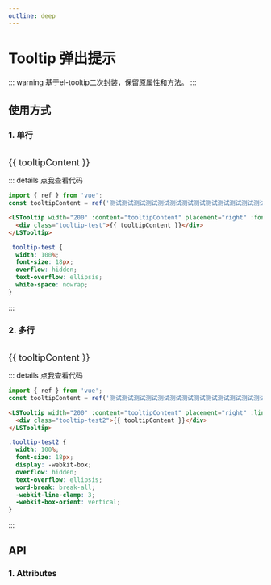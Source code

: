 ```yaml
---
outline: deep
---
```


# Tooltip 弹出提示

::: warning 基于el-tooltip二次封装，保留原属性和方法。
:::

## 使用方式

### 1. 单行
<br />

<LSTooltip width="200" :content="tooltipContent" placement="right">
  <div class="tooltip-test">{{ tooltipContent }}</div>
</LSTooltip>

::: details 点我查看代码
```js
import { ref } from 'vue';
const tooltipContent = ref('测试测试测试测试测试测试测试测试测试测试测试测试测试测试测试测试测试测试');

```
```html
<LSTooltip width="200" :content="tooltipContent" placement="right" :font-size="18">
  <div class="tooltip-test">{{ tooltipContent }}</div>
</LSTooltip>
```
```scss
.tooltip-test {
  width: 100%;
  font-size: 18px;
  overflow: hidden;
  text-overflow: ellipsis;
  white-space: nowrap;
}
```
:::

### 2. 多行
<br />

<LSTooltip width="200" :content="tooltipContent" placement="right" :line-clamp="3" :font-size="18">
  <div class="tooltip-test2">{{ tooltipContent }}</div>
</LSTooltip>

::: details 点我查看代码
```js
import { ref } from 'vue';
const tooltipContent = ref('测试测试测试测试测试测试测试测试测试测试测试测试测试测试测试测试测试测试');

```
```html
<LSTooltip width="200" :content="tooltipContent" placement="right" :line-clamp="3" :font-size="18">
  <div class="tooltip-test2">{{ tooltipContent }}</div>
</LSTooltip>
```
```scss
.tooltip-test2 {
  width: 100%;
  font-size: 18px;
  display: -webkit-box;
  overflow: hidden;
  text-overflow: ellipsis;
  word-break: break-all;
  -webkit-line-clamp: 3;
  -webkit-box-orient: vertical;
}
```
:::

## API

### 1. Attributes

<ApiIntro :tableColumn="tableColumn" :tableData="tableData" />

<script setup>
import { tableColumn } from '../constant';
import { ref } from 'vue';

const tooltipContent = ref('测试测试测试测试测试测试测试测试测试测试测试测试测试测试测试测试测试测试');

const tableData = ref([
  {
    name: 'width',
    desc: '文案内容展示宽度，只支持内容在一行的场景',
    type: 'number / string',
    value: '100%'
  },
  {
    name: 'fontSize',
    desc: '文案内容字体大小，必传',
    type: 'number',
    value: 'null'
  },
  {
    name: 'lineClamp',
    desc: '大于1为多行隐藏展示，必须与样式中的多行隐藏一致',
    type: 'number',
    value: 1
  },
  {
    name: 'lineHeight',
    desc: '文本内容的行高，多行隐藏时必传',
    type: 'number',
    value: 'null'
  }
])
</script>

<style>
.tooltip-test {
  width: 100%;
  font-size: 18px;
  overflow: hidden;
  text-overflow: ellipsis;
  white-space: nowrap;
}

.tooltip-test2 {
  width: 100%;
  font-size: 18px;
  display: -webkit-box;
  overflow: hidden;
  text-overflow: ellipsis;
  word-break: break-all;
  -webkit-line-clamp: 3;
  -webkit-box-orient: vertical;
}
</style>

